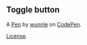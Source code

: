 Toggle button
-------------


A [Pen](https://codepen.io/wunnle/pen/PeoEXX) by [wunnle](https://codepen.io/wunnle) on [CodePen](https://codepen.io).

[License](https://codepen.io/wunnle/pen/PeoEXX/license).